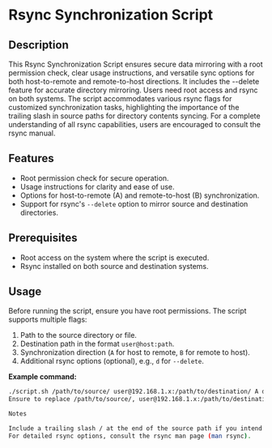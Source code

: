 # Rsync Synchronization Script
## Description
This Rsync Synchronization Script ensures secure data mirroring with a root permission check, clear usage instructions, and versatile sync options for both host-to-remote and remote-to-host directions. It includes the --delete feature for accurate directory mirroring. Users need root access and rsync on both systems. The script accommodates various rsync flags for customized synchronization tasks, highlighting the importance of the trailing slash in source paths for directory contents syncing. For a complete understanding of all rsync capabilities, users are encouraged to consult the rsync manual.
## Features
- Root permission check for secure operation.
- Usage instructions for clarity and ease of use.
- Options for host-to-remote (A) and remote-to-host (B) synchronization.
- Support for rsync's `--delete` option to mirror source and destination directories.

## Prerequisites
- Root access on the system where the script is executed.
- Rsync installed on both source and destination systems.

## Usage
Before running the script, ensure you have root permissions. The script supports multiple flags:
1. Path to the source directory or file.
2. Destination path in the format `user@host:path`.
3. Synchronization direction (`A` for host to remote, `B` for remote to host).
4. Additional rsync options (optional), e.g., `d` for `--delete`.

**Example command:**

```bash
./script.sh /path/to/source/ user@192.168.1.x:/path/to/destination/ A d
Ensure to replace /path/to/source/, user@192.168.1.x:/path/to/destination/, and flags with your actual data.

Notes

Include a trailing slash / at the end of the source path if you intend to transfer files within the directory without transferring the directory itself.
For detailed rsync options, consult the rsync man page (man rsync).
